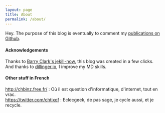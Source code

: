 ```yaml
---
layout: page
title: About
permalink: /about/
---
```


Hey. The purpose of this blog is eventually to comment my [publications on Github](https://github.com/chtixof).

#### Acknowledgements

Thanks to [Barry Clark's jekill-now](https://github.com/barryclark/jekyll-now), this blog was created in a few clicks.   
And thanks to [dillinger.io](http://dillinger.io/), I improve my MD skills.

#### Other stuff in French
<http://chbinz.free.fr/> : Où il est question d'informatique, d'internet, tout en vrac.   
<https://twitter.com/chtixof> : Eclecgeek, de pas sage, je cycle aussi, et je recycle.

